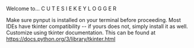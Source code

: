 Welcome to...
C U T E S I E  K E Y L O G G E R

Make sure pynput is installed on your terminal before proceeding. Most IDEs have tkinter compatibility -- if yours does not, simply install it as well.
Customize using tkinter documentation. This can be found at https://docs.python.org/3/library/tkinter.html

